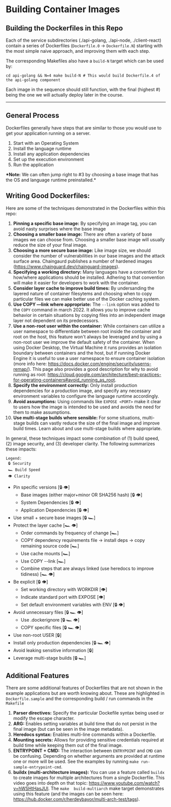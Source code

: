 # Building Container Images

## Building the Dockerfiles in this Repo

Each of the service subdirectories (./api-golang, ./api-node, ./client-react) contain a series of Dockerfiles (`Dockerfile.0` → `Dockerfile.N`) starting with the most simple naive approach, and improving them with each step.

The corresponding Makefiles also have a `build-N` target which can be used by:

```
cd api-golang && N=4 make build-N # This would build Dockerfile.4 of the api-golang component
```

Each image in the sequence should still function, with the final (highest #) being the one we will actually deploy later in the course.

---

## General Process

Dockerfiles generally have steps that are similar to those you would use to get your application running on a server.

1. Start with an Operating System
2. Install the language runtime
3. Install any application dependencies
4. Set up the execution environment
5. Run the application

**\*Note:** We can often jump right to #3 by choosing a base image that has the OS and language runtime preinstalled.\*

## Writing Good Dockerfiles:

Here are some of the techniques demonstrated in the Dockerfiles within this repo:

1. **Pinning a specific base image:** By specifying an image tag, you can avoid nasty surprises where the base image
2. **Choosing a smaller base image:** There are often a variety of base images we can choose from. Choosing a smaller base image will usually reduce the size of your final image.
3. **Choosing a more secure base image:** Like image size, we should consider the number of vulnerabilities in our base images and the attack surface area. Chaingaurd publishes a number of hardened images (https://www.chainguard.dev/chainguard-images).
4. **Specifying a working directory:** Many languages have a convention for how/where applications should be installed. Adhering to that convention will make it easier for developers to work with the container.
5. **Consider layer cache to improve build times:** By undersanding the layered nature of container filesytems and choosing when to copy particular files we can make better use of the Docker caching system.
6. **Use COPY —link where appropriate:** The `--link` option was added to the `COPY` command in march 2022. It allows you to improve cache behavior in certain situations by copying files into an independent image layer not dependent on its predecessors.
7. **Use a non-root user within the container:** While containers can utilize a user namespace to differentiate between root inside the container and root on the host, this feature won't always be leveraged and by using a non-root user we improve the default safety of the container. When using Docker Desktop, the Virtual Machine it runs provides an isolation boundary between containers and the host, but if running Docker Engine it is useful to use a user namespace to ensure container isolation (more info here: https://docs.docker.com/engine/security/userns-remap/). This page also provides a good description for why to avoid running as root: https://cloud.google.com/architecture/best-practices-for-operating-containers#avoid_running_as_root.
8. **Specify the environment correctly:** Only install production dependencies for a production image, and specify any necessary environment variables to configure the language runtime accordingly.
9. **Avoid assumptions:** Using commands like `EXPOSE <PORT>` make it clear to users how the image is intended to be used and avoids the need for them to make assumptions.
10. **Use multi-stage builds where sensible:** For some situations, multi-stage builds can vastly reduce the size of the final image and improve build times. Learn about and use multi-stage builds where appropriate.

In general, these techniques impact some combination of (1) build speed, (2) image security, and (3) developer clarity. The following summarizes these impacts:

```
Legend:
 🔒 Security
 🏎️ Build Speed
 👁️ Clarity
```

-   Pin specific versions [🔒 👁️]
    -   Base images (either major+minor OR SHA256 hash) [🔒 👁️]
    -   System Dependencies [🔒 👁️]
    -   Application Dependencies [🔒 👁️]
-   Use small + secure base images [🔒 🏎️]
-   Protect the layer cache [🏎️ 👁️]
    -   Order commands by frequency of change [🏎️]
    -   COPY dependency requirements file → install deps → copy remaining source code [🏎️]
    -   Use cache mounts [🏎️]
    -   Use COPY --link [🏎️]
    -   Combine steps that are always linked (use heredocs to improve tidiness) [🏎️ 👁️]
-   Be explicit [🔒 👁️]
    -   Set working directory with WORKDIR [👁️]
    -   Indicate standard port with EXPOSE [👁️]
    -   Set default environment variables with ENV [🔒 👁️]
-   Avoid unnecessary files [🔒 🏎️ 👁️]
    -   Use .dockerignore [🔒 🏎️ 👁️]
    -   COPY specific files [🔒 🏎️ 👁️]
-   Use non-root USER [🔒]
-   Install only production dependencies [🔒 🏎️ 👁️]
-   Avoid leaking sensitive information [🔒]
-   Leverage multi-stage builds [🔒 🏎️]

## Additional Features

There are some additional features of Dockerfiles that are not shown in the example applications but are worth knowing about. These are highlighted in `Dockerfile.sample` and the corresponding build / run commands in the `Makefile`

1. **Parser directives:** Specify the particular Dockefile syntax being used or modify the escape character.
2. **ARG:** Enables setting variables at build time that do not persist in the final image (but can be seen in the image metadata).
3. **Heredocs syntax:** Enables multi-line commands within a Dockerfile.
4. **Mounting secrets:** Allows for providing sensitive credentials required at build time while keeping them out of the final image.
5. **ENTRYPOINT + CMD:** The interaction between `ENTRYPOINT` and `CMD` can be confusing. Depending on whether arguments are provided at runtime one or more will be used. See the examples by running `make run-sample-entrypoint-cmd`.
6. **buildx (multi-architecture images):** You can use a feature called `buildx` to create images for multiple architectures from a single Dockerfile. This video goes into depth on that topic: https://www.youtube.com/watch?v=hWSHtHasJUI. The `make  build-multiarch` make target demonstrates using this feature (and the images can be seen here: https://hub.docker.com/r/herdeybayor/multi-arch-test/tags).
